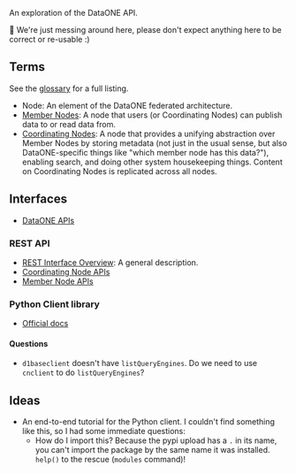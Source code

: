 An exploration of the DataONE API.

:construction: We're just messing around here, please don't expect anything here to be
correct or re-usable :)


## Terms

See the
[glossary](https://releases.dataone.org/online/api-documentation-v2.0.1/glossary.html#term-member-node)
for a full listing.

* Node: An element of the DataONE federated architecture.
* [Member Nodes](https://releases.dataone.org/online/api-documentation-v2.0.1/glossary.html#term-member-node): 
  A node that users (or Coordinating Nodes) can publish data to or read data from.
* [Coordinating Nodes](https://releases.dataone.org/online/api-documentation-v2.0.1/glossary.html#term-coordinating-node):
  A node that provides a unifying abstraction over Member Nodes by storing metadata (not
  just in the usual sense, but also DataONE-specific things like "which member node has
  this data?"), enabling search, and doing other system housekeeping things. Content on
  Coordinating Nodes is replicated across all nodes.


## Interfaces

* [DataONE APIs](https://releases.dataone.org/online/api-documentation-v2.0.1/apis/index.html)

### REST API

* [REST Interface Overview](https://releases.dataone.org/online/api-documentation-v2.0.1/apis/rest_comms.html): 
  A general description.
* [Coordinating Node APIs](https://releases.dataone.org/online/api-documentation-v2.0.1/apis/CN_APIs.html)
* [Member Node APIs](https://releases.dataone.org/online/api-documentation-v2.0.1/apis/MN_APIs.html)


### Python Client library

* [Official docs](https://pythonhosted.org/DataONE_ClientLib/index.html)


#### Questions

* `d1baseclient` doesn't have `listQueryEngines`. Do we need to use `cnclient` to do
  `listQueryEngines`?


## Ideas

* An end-to-end tutorial for the Python client. I couldn't find something like this, so
  I had some immediate questions:
    * How do I import this? Because the pypi upload has a `.` in its name, you can't
      import the package by the same name it was installed. `help()` to the rescue
      (`modules` command)!
